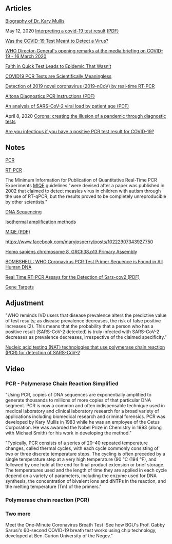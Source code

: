 <div class="menu-data" data-parent="#pages/blog/cv19/index"/></div>

## Articles

[Biography of Dr. Kary Mullis](https://www.karymullis.com/biography.shtml)


May 12, 2020
[Interpreting a covid-19 test result](https://www.bmj.com/content/369/bmj.m1808)
[(PDF)](https://www.bmj.com/content/369/bmj.m1808.full.pdf)


[Was the COVID-19 Test Meant to Detect a Virus?](https://uncoverdc.com/2020/04/07/was-the-covid-19-test-meant-to-detect-a-virus/)

[WHO Director-General's opening remarks at the media briefing on COVID-19 - 16 March 2020](https://www.who.int/dg/speeches/detail/who-director-general-s-opening-remarks-at-the-media-briefing-on-covid-19---16-march-2020)

[Faith in Quick Test Leads to Epidemic That Wasn’t](https://www.nytimes.com/2007/01/22/health/22whoop.html)

[COVID19 PCR Tests are Scientifically Meaningless](https://off-guardian.org/2020/06/27/covid19-pcr-tests-are-scientifically-meaningless/)

[Detection of 2019 novel coronavirus (2019-nCoV) by real-time RT-PCR](https://www.ncbi.nlm.nih.gov/pmc/articles/PMC6988269/)


[Altona Diagnostics PCR Instructions (PDF)](https://altona-diagnostics.com/files/public/Content%20Homepage/-%2002%20RealStar/INS%20-%20RUO%20-%20EN/RealStar%20SARS-CoV-2%20RT-PCR%20Kit%201.0_WEB_RUO_EN-S02.pdf)

[An analysis of SARS-CoV-2 viral load by patient age (PDF)](https://virologie-ccm.charite.de/fileadmin/user_upload/microsites/m_cc05/virologie-ccm/dateien_upload/Weitere_Dateien/Charite_SARS-CoV-2_viral_load_2020-06-02.pdf)

April 8, 2020
[Corona: creating the illusion of a pandemic through diagnostic tests](https://blog.nomorefakenews.com/2020/04/08/corona-creating-illusion-of-pandemic-through-diagnostic-test/)

[Are you infectious if you have a positive PCR test result for COVID-19?](https://www.cebm.net/covid-19/infectious-positive-pcr-test-result-covid-19/)


## Notes

[PCR](https://en.wikipedia.org/wiki/Polymerase_chain_reaction)

[RT-PCR](https://en.wikipedia.org/wiki/Reverse_transcription_polymerase_chain_reaction)

The Minimum Information for Publication of Quantitative Real-Time PCR 
Experiments [MIQE](https://en.wikipedia.org/wiki/MIQE) guidelines "were devised 
after a paper was published in 2002 that claimed to detect measles virus in 
children with autism through the use of RT-qPCR, but the results proved to be 
completely unreproducible by other scientists."

[DNA Sequencing](https://en.wikipedia.org/wiki/DNA_sequencing)

[Isothermal amplification methods](https://en.wikipedia.org/wiki/Variants_of_PCR#Isothermal_amplification_methods)

[MIQE (PDF)](https://www.gene-quantification.de/miqe-bustin-et-al-clin-chem-2009.pdf)

https://www.facebook.com/maryjosperry/posts/10222907343927750


[Homo sapiens chromosome 8, GRCh38.p13 Primary Assembly](https://www.ncbi.nlm.nih.gov/nucleotide/NC_000008.11?report=genbank&log%24=nuclalign&from=63648346&to=63648363)

[BOMBSHELL: WHO Coronavirus PCR Test Primer Sequence is Found in All Human DNA](https://pieceofmindful.com/2020/04/06/bombshell-who-coronavirus-pcr-test-primer-sequence-is-found-in-all-human-dna/)

[Real Time RT-PCR Assays for the Detection of Sars-cov2 (PDF)](https://www.who.int/docs/default-source/coronaviruse/real-time-rt-pcr-assays-for-the-detection-of-sars-cov-2-institut-pasteur-paris.pdf?sfvrsn=3662fcb6_2)

[Gene Targets](https://www.who.int/docs/default-source/coronaviruse/whoinhouseassays.pdf?sfvrsn=de3a76aa_2)

## Adjustment

"WHO reminds IVD users that disease prevalence alters the predictive value of test results; as disease prevalence decreases, the risk of false positive increases (2). This means that the probability that a person who has a positive result (SARS-CoV-2 detected) is truly infected with SARS-CoV-2 decreases as prevalence decreases, irrespective of the claimed specificity."

[Nucleic acid testing (NAT) technologies that use polymerase chain reaction (PCR) for detection of SARS-CoV-2](https://www.who.int/news/item/20-01-2021-who-information-notice-for-ivd-users-2020-05)




## Video

<div class="video-view" data-id="-PQ4CMP72OE" ></div>


### PCR - Polymerase Chain Reaction Simplified

"Using PCR, copies of DNA sequences are exponentially amplified to generate 
thousands to millions of more copies of that particular DNA segment. PCR is now 
a common and often indispensable technique used in medical laboratory and 
clinical laboratory research for a broad variety of applications including 
biomedical research and criminal forensics. PCR was developed by Kary Mullis 
in 1983 while he was an employee of the Cetus Corporation. He was awarded the 
Nobel Prize in Chemistry in 1993 (along with Michael Smith) for his work in 
developing the method."

<div class="video-view" data-id="uKeMiAZ8Zu4" ></div>


"Typically, PCR consists of a series of 20–40 repeated temperature changes, 
called thermal cycles, with each cycle commonly consisting of two or three 
discrete temperature steps. The cycling is often preceded by a single 
temperature step at a very high temperature (90 °C (194 °F), and followed by 
one hold at the end for final product extension or brief storage. The 
temperatures used and the length of time they are applied in each cycle depend 
on a variety of parameters, including the enzyme used for DNA synthesis, the 
concentration of bivalent ions and dNTPs in the reaction, and the melting 
temperature (Tm) of the primers."


### Polymerase chain reaction (PCR)

<div class="video-view" data-id="aUBJtHwHASA"></div>


### Two more

<div class="video-view" data-id="Vd38iS_W7ww"></div>


Meet the One-Minute Coronavirus Breath Test
:See how BGU's Prof. Gabby Sarusi's 60-second COVID-19 breath test works 
using chip technology, developed at Ben-Gurion University of the Negev."

<div class="video-view" data-id="BGOzDvC6U7c"></div>


